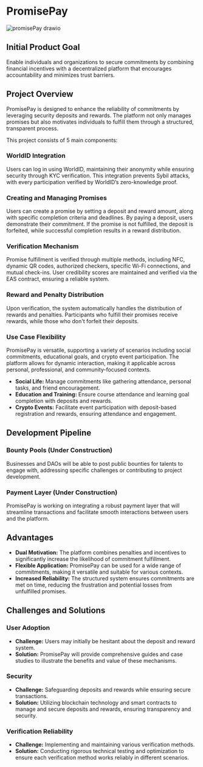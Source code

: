 # PromisePay
![promisePay drawio](https://github.com/user-attachments/assets/d9a786db-1b0c-4097-8210-99473870ac04)

## Initial Product Goal

Enable individuals and organizations to secure commitments by combining financial incentives with a decentralized platform that encourages accountability and minimizes trust barriers.

## Project Overview

PromisePay is designed to enhance the reliability of commitments by leveraging security deposits and rewards. The platform not only manages promises but also motivates individuals to fulfill them through a structured, transparent process.

This project consists of 5 main components:

### WorldID Integration

Users can log in using WorldID, maintaining their anonymity while ensuring security through KYC verification. This integration prevents Sybil attacks, with every participation verified by WorldID’s zero-knowledge proof.

### Creating and Managing Promises

Users can create a promise by setting a deposit and reward amount, along with specific completion criteria and deadlines. By paying a deposit, users demonstrate their commitment. If the promise is not fulfilled, the deposit is forfeited, while successful completion results in a reward distribution.

### Verification Mechanism

Promise fulfillment is verified through multiple methods, including NFC, dynamic QR codes, authorized checkers, specific Wi-Fi connections, and mutual check-ins. User credibility scores are maintained and verified via the EAS contract, ensuring a reliable system.

### Reward and Penalty Distribution

Upon verification, the system automatically handles the distribution of rewards and penalties. Participants who fulfill their promises receive rewards, while those who don't forfeit their deposits.

### Use Case Flexibility

PromisePay is versatile, supporting a variety of scenarios including social commitments, educational goals, and crypto event participation. The platform allows for dynamic interaction, making it applicable across personal, professional, and community-focused contexts.

- **Social Life:** Manage commitments like gathering attendance, personal tasks, and friend encouragement.
- **Education and Training:** Ensure course attendance and learning goal completion with deposits and rewards.
- **Crypto Events:** Facilitate event participation with deposit-based registration and rewards, ensuring attendance and engagement.

## Development Pipeline

### Bounty Pools (Under Construction)

Businesses and DAOs will be able to post public bounties for talents to engage with, addressing specific challenges or contributing to project development.

### Payment Layer (Under Construction)

PromisePay is working on integrating a robust payment layer that will streamline transactions and facilitate smooth interactions between users and the platform.

## Advantages

- **Dual Motivation:** The platform combines penalties and incentives to significantly increase the likelihood of commitment fulfillment.
- **Flexible Application:** PromisePay can be used for a wide range of commitments, making it versatile and suitable for various contexts.
- **Increased Reliability:** The structured system ensures commitments are met on time, reducing the frustration and potential losses from unfulfilled promises.

## Challenges and Solutions

### User Adoption

- **Challenge:** Users may initially be hesitant about the deposit and reward system.
- **Solution:** PromisePay will provide comprehensive guides and case studies to illustrate the benefits and value of these mechanisms.

### Security

- **Challenge:** Safeguarding deposits and rewards while ensuring secure transactions.
- **Solution:** Utilizing blockchain technology and smart contracts to manage and secure deposits and rewards, ensuring transparency and security.

### Verification Reliability

- **Challenge:** Implementing and maintaining various verification methods.
- **Solution:** Conducting rigorous technical testing and optimization to ensure each verification method works reliably in different scenarios.
